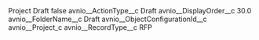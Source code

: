 <?xml version="1.0" encoding="UTF-8"?>
<CustomMetadata xmlns="http://soap.sforce.com/2006/04/metadata" xmlns:xsi="http://www.w3.org/2001/XMLSchema-instance" xmlns:xsd="http://www.w3.org/2001/XMLSchema">
    <label>Project Draft</label>
    <protected>false</protected>
    <values>
        <field>avnio__ActionType__c</field>
        <value xsi:type="xsd:string">Draft</value>
    </values>
    <values>
        <field>avnio__DisplayOrder__c</field>
        <value xsi:type="xsd:double">30.0</value>
    </values>
    <values>
        <field>avnio__FolderName__c</field>
        <value xsi:type="xsd:string">Draft</value>
    </values>
    <values>
        <field>avnio__ObjectConfigurationId__c</field>
        <value xsi:type="xsd:string">avnio__Project_c</value>
    </values>
    <values>
        <field>avnio__RecordType__c</field>
        <value xsi:type="xsd:string">RFP</value>
    </values>
</CustomMetadata>
